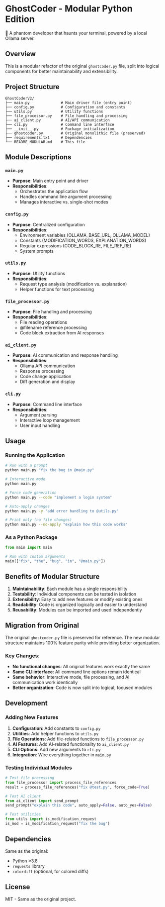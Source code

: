 # GhostCoder - Modular Python Edition

👻 A phantom developer that haunts your terminal, powered by a local Ollama server.

## Overview

This is a modular refactor of the original `ghostcoder.py` file, split into logical components for better maintainability and extensibility.

## Project Structure

```
GhostCoderV2/
├── main.py              # Main driver file (entry point)
├── config.py            # Configuration and constants
├── utils.py             # Utility functions
├── file_processor.py    # File handling and processing
├── ai_client.py         # AI/API communication
├── cli.py               # Command line interface
├── __init__.py          # Package initialization
├── ghostcoder.py        # Original monolithic file (preserved)
├── requirements.txt     # Dependencies
└── README_MODULAR.md    # This file
```

## Module Descriptions

### `main.py`
- **Purpose**: Main entry point and driver
- **Responsibilities**: 
  - Orchestrates the application flow
  - Handles command line argument processing
  - Manages interactive vs. single-shot modes

### `config.py`
- **Purpose**: Centralized configuration
- **Responsibilities**:
  - Environment variables (OLLAMA_BASE_URL, OLLAMA_MODEL)
  - Constants (MODIFICATION_WORDS, EXPLANATION_WORDS)
  - Regular expressions (CODE_BLOCK_RE, FILE_REF_RE)
  - System prompts

### `utils.py`
- **Purpose**: Utility functions
- **Responsibilities**:
  - Request type analysis (modification vs. explanation)
  - Helper functions for text processing

### `file_processor.py`
- **Purpose**: File handling and processing
- **Responsibilities**:
  - File reading operations
  - @filename reference processing
  - Code block extraction from AI responses

### `ai_client.py`
- **Purpose**: AI communication and response handling
- **Responsibilities**:
  - Ollama API communication
  - Response processing
  - Code change application
  - Diff generation and display

### `cli.py`
- **Purpose**: Command line interface
- **Responsibilities**:
  - Argument parsing
  - Interactive loop management
  - User input handling

## Usage

### Running the Application

```bash
# Run with a prompt
python main.py "fix the bug in @main.py"

# Interactive mode
python main.py

# Force code generation
python main.py --code "implement a login system"

# Auto-apply changes
python main.py -y "add error handling to @utils.py"

# Print only (no file changes)
python main.py --no-apply "explain how this code works"
```

### As a Python Package

```python
from main import main

# Run with custom arguments
main(["fix", "the", "bug", "in", "@main.py"])
```

## Benefits of Modular Structure

1. **Maintainability**: Each module has a single responsibility
2. **Testability**: Individual components can be tested in isolation
3. **Extensibility**: Easy to add new features or modify existing ones
4. **Readability**: Code is organized logically and easier to understand
5. **Reusability**: Modules can be imported and used independently

## Migration from Original

The original `ghostcoder.py` file is preserved for reference. The new modular structure maintains 100% feature parity while providing better organization.

### Key Changes:
- **No functional changes**: All original features work exactly the same
- **Same CLI interface**: All command line options remain identical
- **Same behavior**: Interactive mode, file processing, and AI communication work identically
- **Better organization**: Code is now split into logical, focused modules

## Development

### Adding New Features

1. **Configuration**: Add constants to `config.py`
2. **Utilities**: Add helper functions to `utils.py`
3. **File Operations**: Add file-related functions to `file_processor.py`
4. **AI Features**: Add AI-related functionality to `ai_client.py`
5. **CLI Options**: Add new arguments to `cli.py`
6. **Integration**: Wire everything together in `main.py`

### Testing Individual Modules

```python
# Test file processing
from file_processor import process_file_references
result = process_file_references("fix @test.py", force_code=True)

# Test AI client
from ai_client import send_prompt
send_prompt("explain this code", auto_apply=False, auto_yes=False)

# Test utilities
from utils import is_modification_request
is_mod = is_modification_request("fix the bug")
```

## Dependencies

Same as the original:
- Python ≥3.8
- `requests` library
- `colordiff` (optional, for colored diffs)

## License

MIT - Same as the original project. 